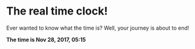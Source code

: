# The real time clock!

Ever wanted to know what the time is? Well, your journey is about to end!

**The time is Nov 28, 2017, 05:15**